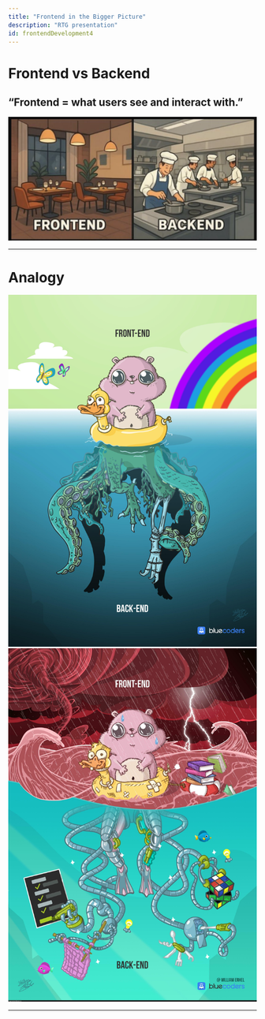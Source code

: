 ```yaml
---
title: "Frontend in the Bigger Picture"
description: "RTG presentation"
id: frontendDevelopment4
---
```

# Frontend vs Backend

## “Frontend = what users see and interact with.”
![pillars](../../static/img/FE/FEBE.png)


---

# Analogy

![pillars](../../static/img/FE/fevsbe.jpg)
![pillars](../../static/img/FE/bevsfe.jpg)

---




